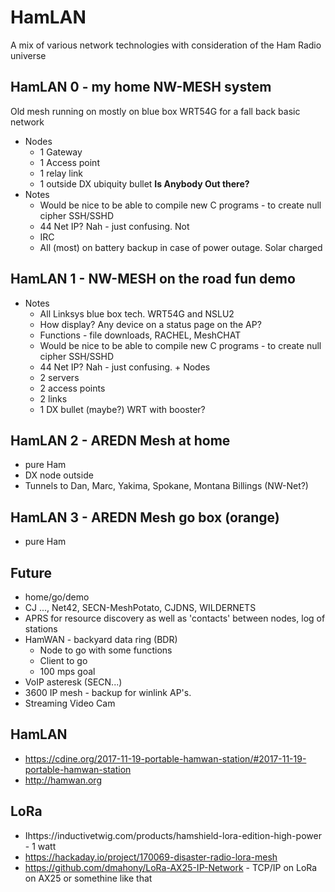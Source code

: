 # HamLAN

A mix of various network technologies with consideration of the Ham Radio universe  

## HamLAN 0 - my home NW-MESH system

Old mesh running on mostly on blue box WRT54G for a fall back basic network
   + Nodes
       + 1 Gateway
       + 1 Access point
       + 1 relay link
       + 1 outside DX ubiquity bullet **Is Anybody Out there?**
   + Notes
       + Would be nice to be able to compile new C programs - to create null cipher SSH/SSHD
       + 44 Net IP?   Nah - just confusing.   Not
       + IRC
       + All (most) on battery backup in case of power outage.  Solar charged        
        
 ## HamLAN 1 - NW-MESH on the road fun demo
   + Notes
       + All Linksys blue box tech.   WRT54G and NSLU2
       + How display?  Any device on a status page on the AP?
       + Functions - file downloads, RACHEL, MeshCHAT
       + Would be nice to be able to compile new C programs - to create null cipher SSH/SSHD
       + 44 Net IP?   Nah - just confusing.
    + Nodes
       + 2 servers
       + 2 access points
       + 2 links
        + 1 DX bullet (maybe?)   WRT with booster?
 ## HamLAN 2 - AREDN Mesh at home
   + pure Ham
   + DX node outside
   + Tunnels to Dan, Marc, Yakima, Spokane, Montana Billings   (NW-Net?)
 ## HamLAN 3 - AREDN Mesh go box (orange)
   + pure Ham
 ## Future
   + home/go/demo
   + CJ ..., Net42, SECN-MeshPotato, CJDNS, WILDERNETS
   + APRS for resource discovery as well as 'contacts' between nodes, log of stations
   + HamWAN - backyard data ring (BDR)
       + Node to go with some functions
       + Client to go
       + 100 mps goal
  + VoIP asteresk (SECN...)
  + 3600 IP mesh - backup for winlink AP's.
  + Streaming Video Cam
  
  ## HamLAN
  + https://cdine.org/2017-11-19-portable-hamwan-station/#2017-11-19-portable-hamwan-station
  + http://hamwan.org
  
  ## LoRa
  + Ihttps://inductivetwig.com/products/hamshield-lora-edition-high-power - 1 watt
  + https://hackaday.io/project/170069-disaster-radio-lora-mesh
  + https://github.com/dmahony/LoRa-AX25-IP-Network - TCP/IP on LoRa on AX25 or somethine like that
    
